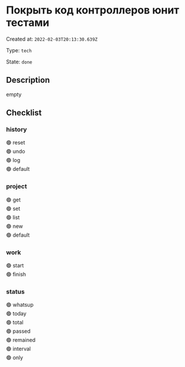 # Покрыть код контроллеров юнит тестами

Created at: `2022-02-03T20:13:30.639Z`

Type: `tech`

State: `done`

## Description
empty

## Checklist
### history
🟢 reset\
🟢 undo\
🟢 log\
🟢 default
### project
🟢 get\
🟢 set\
🟢 list\
🟢 new\
🟢 default
### work
🟢 start\
🟢 finish
### status
🟢 whatsup\
🟢 today\
🟢 total\
🟢 passed\
🟢 remained\
🟢 interval\
🟢 only
